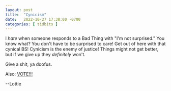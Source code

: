 ```yaml
---
layout: post
title:  "Cynicism"
date:   2022-10-27 17:38:00 -0700
categories: [ tidbits ]
---
```


I *hate* when someone responds to a Bad Thing with "I'm not surprised." You know what? You don't have to be surprised to care! Get out of here with that cynical BS! Cynicism is the enemy of justice! Things might not get better, but if we give up they *definitely* won't.

Give a shit, ya doofus.

Also: [VOTE!!!](https://www.usa.gov/register-to-vote)

--Lottie
